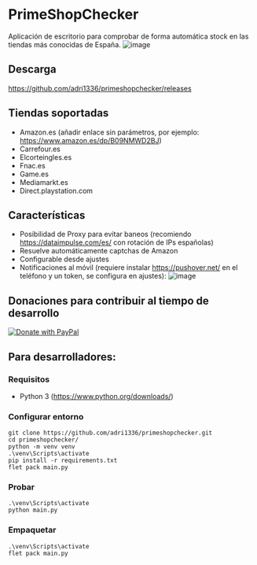 # PrimeShopChecker
Aplicación de escritorio para comprobar de forma automática stock en las tiendas más conocidas de España.
![image](https://github.com/user-attachments/assets/eecf31bb-615d-484e-87be-4c5a6a80de1b)

## Descarga
https://github.com/adri1336/primeshopchecker/releases

## Tiendas soportadas
- Amazon.es (añadir enlace sin parámetros, por ejemplo: https://www.amazon.es/dp/B09NMWD2BJ)
- Carrefour.es
- Elcorteingles.es
- Fnac.es
- Game.es
- Mediamarkt.es
- Direct.playstation.com

## Características
- Posibilidad de Proxy para evitar baneos (recomiendo https://dataimpulse.com/es/ con rotación de IPs españolas)
- Resuelve automáticamente captchas de Amazon
- Configurable desde ajustes
- Notificaciones al móvil (requiere instalar https://pushover.net/ en el teléfono y un token, se configura en ajustes): ![image](https://github.com/user-attachments/assets/3022fad3-79b9-4710-8f57-e0bd523c6c81)

## Donaciones para contribuir al tiempo de desarrollo
[![Donate with PayPal](https://raw.githubusercontent.com/stefan-niedermann/paypal-donate-button/master/paypal-donate-button.png)](https://www.paypal.com/cgi-bin/webscr?cmd=_s-xclick&hosted_button_id=Z5DFHA5C2RAFJ)

## Para desarrolladores:
### Requisitos
- Python 3 (https://www.python.org/downloads/)

### Configurar entorno
```
git clone https://github.com/adri1336/primeshopchecker.git
cd primeshopchecker/
python -m venv venv
.\venv\Scripts\activate
pip install -r requirements.txt
flet pack main.py
```

### Probar
```
.\venv\Scripts\activate
python main.py
```


### Empaquetar
```
.\venv\Scripts\activate
flet pack main.py
```

